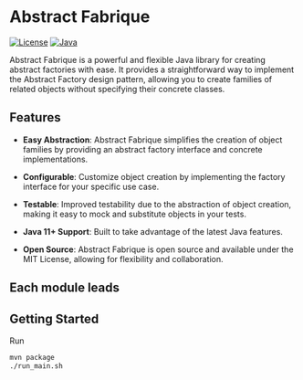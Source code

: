 # Abstract Fabrique

[![License](https://img.shields.io/badge/license-MIT-green.svg)](LICENSE)
[![Java](https://img.shields.io/badge/Java-11%2B-blue.svg)](https://www.oracle.com/java/technologies/)

Abstract Fabrique is a powerful and flexible Java library for creating abstract factories with ease. It provides a straightforward way to implement the Abstract Factory design pattern, allowing you to create families of related objects without specifying their concrete classes.

## Features

- **Easy Abstraction**: Abstract Fabrique simplifies the creation of object families by providing an abstract factory interface and concrete implementations.

- **Configurable**: Customize object creation by implementing the factory interface for your specific use case.

- **Testable**: Improved testability due to the abstraction of object creation, making it easy to mock and substitute objects in your tests.

- **Java 11+ Support**: Built to take advantage of the latest Java features.

- **Open Source**: Abstract Fabrique is open source and available under the MIT License, allowing for flexibility and collaboration.

## Each module leads

<a src="https://github.com/dindin28/JavaLab3/blob/main/resources/UML.jpg"></a>

## Getting Started

Run
```bash
mvn package
./run_main.sh
```